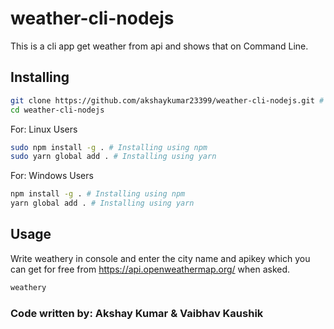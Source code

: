 # weather-cli-nodejs

This is a cli app get weather from api and shows that on Command Line.

## Installing

```bash
git clone https://github.com/akshaykumar23399/weather-cli-nodejs.git # Cloning the repo
cd weather-cli-nodejs
```

For: Linux Users

```bash
sudo npm install -g . # Installing using npm
sudo yarn global add . # Installing using yarn
```

For: Windows Users

```bash
npm install -g . # Installing using npm
yarn global add . # Installing using yarn
```

## Usage

Write weathery in console and enter the city name and apikey which you can get for free from <https://api.openweathermap.org/> when asked.

```bash
weathery
```

### Code written by: Akshay Kumar & Vaibhav Kaushik
